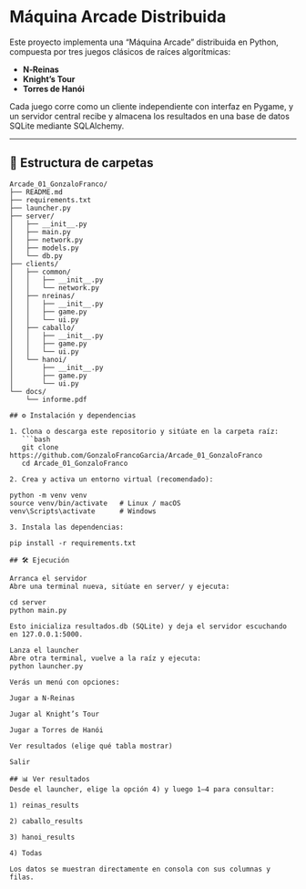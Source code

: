 # Máquina Arcade Distribuida

Este proyecto implementa una “Máquina Arcade” distribuida en Python, compuesta por tres juegos clásicos de raíces algorítmicas:

- **N‑Reinas**  
- **Knight’s Tour**  
- **Torres de Hanói**  

Cada juego corre como un cliente independiente con interfaz en Pygame, y un servidor central recibe y almacena los resultados en una base de datos SQLite mediante SQLAlchemy.

---

## 📁 Estructura de carpetas

```plaintext
Arcade_01_GonzaloFranco/
├── README.md
├── requirements.txt
├── launcher.py
├── server/
│   ├── __init__.py
│   ├── main.py
│   ├── network.py
│   ├── models.py
│   └── db.py
├── clients/
│   ├── common/
│   │   ├── __init__.py
│   │   └── network.py
│   ├── nreinas/
│   │   ├── __init__.py
│   │   ├── game.py
│   │   └── ui.py
│   ├── caballo/
│   │   ├── __init__.py
│   │   ├── game.py
│   │   └── ui.py
│   └── hanoi/
│       ├── __init__.py
│       ├── game.py
│       └── ui.py
└── docs/
    └── informe.pdf

## ⚙️ Instalación y dependencias

1. Clona o descarga este repositorio y sitúate en la carpeta raíz:
   ```bash
   git clone https://github.com/GonzaloFrancoGarcia/Arcade_01_GonzaloFranco
   cd Arcade_01_GonzaloFranco

2. Crea y activa un entorno virtual (recomendado):

python -m venv venv
source venv/bin/activate   # Linux / macOS
venv\Scripts\activate      # Windows

3. Instala las dependencias:

pip install -r requirements.txt

## 🛠️ Ejecución

Arranca el servidor
Abre una terminal nueva, sitúate en server/ y ejecuta:

cd server
python main.py

Esto inicializa resultados.db (SQLite) y deja el servidor escuchando en 127.0.0.1:5000.

Lanza el launcher
Abre otra terminal, vuelve a la raíz y ejecuta:
python launcher.py

Verás un menú con opciones:

Jugar a N‑Reinas

Jugar al Knight’s Tour

Jugar a Torres de Hanói

Ver resultados (elige qué tabla mostrar)

Salir

## 📊 Ver resultados
Desde el launcher, elige la opción 4) y luego 1–4 para consultar:

1) reinas_results

2) caballo_results

3) hanoi_results

4) Todas

Los datos se muestran directamente en consola con sus columnas y filas.